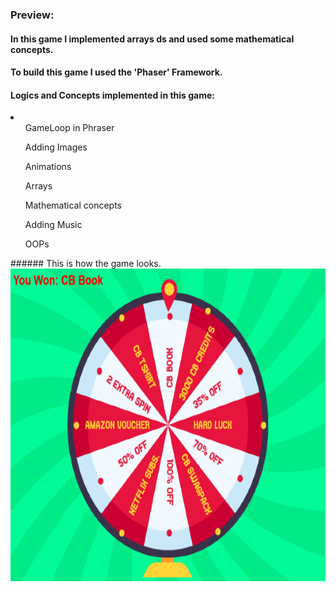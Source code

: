### Preview:
#### In this game I implemented arrays ds and used some mathematical concepts. 
#### To build this game I used the 'Phaser' Framework.
#### Logics and Concepts implemented in this game:
<li>
  <ul> GameLoop in Phraser</ul>
  <ul> Adding Images </ul>
  <ul> Animations </ul>
  <ul> Arrays </ul>
  <ul> Mathematical concepts</ul>
  <ul> Adding Music</ul>
  <ul> OOPs </ul>
</li>
###### This is how the game looks.
<img src="saw.PNG" alt="Trulli" width="700" height="500"><br><br><br>
